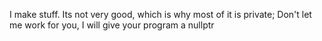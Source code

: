I make stuff. Its not very good, which is why most of it is private; Don't let me work for you, I will give your program a nullptr
<!---
x87-1/x87-1 is a ✨ special ✨ repository because its `README.md` (this file) appears on your GitHub profile.
You can click the Preview link to take a look at your changes.
--->
